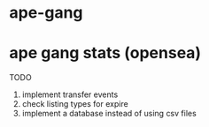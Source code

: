 # ape-gang

# ape gang stats (opensea)

TODO
1. implement transfer events
2. check listing types for expire
3. implement a database instead of using csv files
